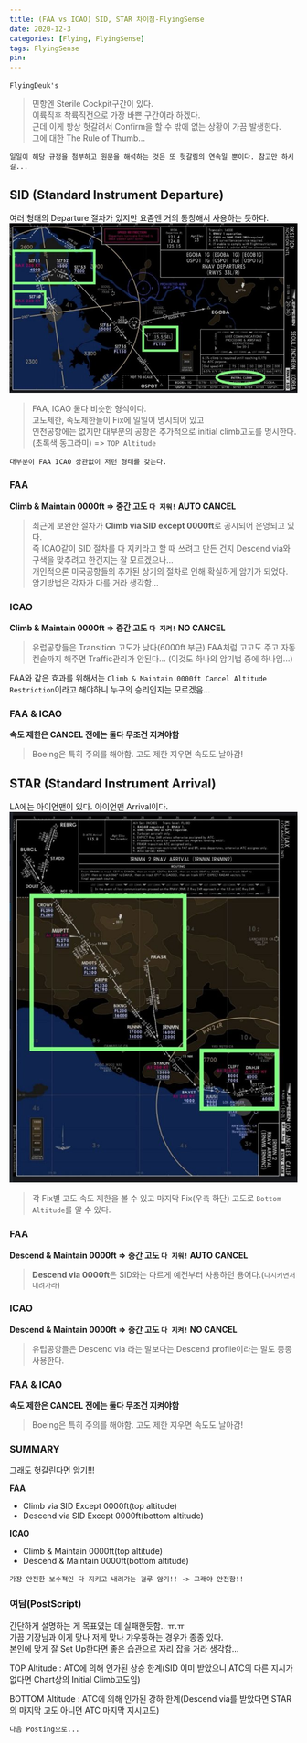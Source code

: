 ```yaml
---
title: (FAA vs ICAO) SID, STAR 차이점-FlyingSense
date: 2020-12-3
categories: [Flying, FlyingSense]
tags: FlyingSense
pin:
---
```


`FlyingDeuk's`
> 민항엔 Sterile Cockpit구간이 있다. <br>
이륙직후 착륙직전으로 가장 바쁜 구간이라 하겠다. <br>
근데 이게 항상 헛갈려서 Confirm을 할 수 밖에 없는 상황이 가끔 발생한다. <br>
그에 대한 The Rule of Thumb...

`일일이 해당 규정을 첨부하고 원문을 해석하는 것은 또 헛갈림의 연속일 뿐이다. 참고만 하시길...`

## SID (Standard Instrument Departure)
여러 형태의 Departure 절차가 있지만 요즘엔 거의 통칭해서 사용하는 듯하다.
![sid](/img/flying/sense/faaicao/sid.jpg)

>FAA, ICAO 둘다 비슷한 형식이다. <br>
고도제한, 속도제한들이 Fix에 일일이 명시되어 있고 <br>
인천공항에는 없지만 대부분의 공항은 추가적으로 initial climb고도를 명시한다. (초록색 동그라미) => `TOP Altitude`

`대부분이 FAA ICAO 상관없이 저런 형태를 갖는다.`

### FAA
**Climb & Maintain 0000ft => 중간 고도 `다 지워!` AUTO CANCEL**
>최근에 보완한 절차가 **Climb via SID except 0000ft**로 공시되어 운영되고 있다. <br>
즉 ICAO같이 SID 절차를 다 지키라고 할 때 쓰려고 만든 건지 Descend via와 구색을 맞추려고 한건지는 잘 모르겠으나...<br>
개인적으론 미국공항들의 추가된 상기의 절차로 인해 확실하게 암기가 되었다. <br>
암기방법은 각자가 다를 거라 생각함...

### ICAO
__Climb & Maintain 0000ft => 중간 고도 `다 지켜!` NO CANCEL__
>유럽공항들은 Transition 고도가 낮다(6000ft 부근) FAA처럼 고고도 주고 자동 켄슬까지 해주면 Traffic관리가 안된다... (이것도 하나의 암기법 중에 하나임...)

FAA와 같은 효과를 위해서는 `Climb & Maintain 0000ft Cancel Altitude Restriction`이라고 해야하니 누구의 승리인지는 모르겠음...

### FAA & ICAO
**속도 제한은 CANCEL 전에는 둘다 무조건 지켜야함**
>Boeing은 특히 주의를 해야함. 고도 제한 지우면 속도도 날아감!

## STAR (Standard Instrument Arrival)
LA에는 아이언맨이 있다. 아이언맨 Arrival이다.
![star](/img/flying/sense/faaicao/star.jpg)
>각 Fix별 고도 속도 제한을 볼 수 있고 마지막 Fix(우측 하단) 고도로 `Bottom Altitude`를 알 수 있다. <br>

### FAA
**Descend & Maintain 0000ft => 중간 고도 `다 지워!` AUTO CANCEL**
>**Descend via 0000ft**은 SID와는 다르게 예전부터 사용하던 용어다.(`다지키면서 내려가라`) <br>

### ICAO
__Descend & Maintain 0000ft => 중간 고도 `다 지켜!` NO CANCEL__
>유럽공항들은 Descend via 라는 말보다는 Descend profile이라는 말도 종종 사용한다.

### FAA & ICAO
**속도 제한은 CANCEL 전에는 둘다 무조건 지켜야함**
>Boeing은 특히 주의를 해야함. 고도 제한 지우면 속도도 날아감!

### SUMMARY
그래도 헛갈린다면 암기!!!

**FAA**
- Climb via SID Except 0000ft(top altitude)
- Descend via SID Except 0000ft(bottom altitude)

**ICAO**
- Climb & Maintain 0000ft(top altitude)
- Descend & Maintain 0000ft(bottom altitude)

`가장 안전한 보수적인 다 지키고 내려가는 걸루 암기!! -> 그래야 안전함!!`

### 여담(PostScript)
간단하게 설명하는 게 목표였는 데 실패한듯함.. ㅠ.ㅠ <br>
가끔 기장님과 이게 맞나 저게 맞나 갸우뚱하는 경우가 종종 있다. <br>
본인에 맞게 잘 Set Up한다면 좋은 습관으로 자리 잡을 거라 생각함...<br>

TOP Altitude : ATC에 의해 인가된 상승 한계(SID 이미 받았으니 ATC의 다른 지시가 없다면 Chart상의 Initial Climb고도임)

BOTTOM Altitude : ATC에 의해 인가된 강하 한계(Descend via를 받았다면 STAR의 마지막 고도 아니면 ATC 마지막 지시고도)

`다음 Posting으로...`

